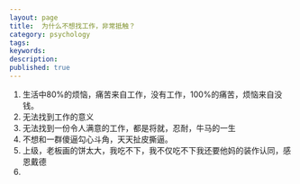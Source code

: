 ```yaml
---
layout: page
title:  为什么不想找工作，非常抵触？
category: psychology
tags:
keywords:
description:
published: true
---
```

1. 生活中80%的烦恼，痛苦来自工作，没有工作，100%的痛苦，烦恼来自没钱。
2. 无法找到工作的意义
3. 无法找到一份令人满意的工作，都是将就，忍耐，牛马的一生
4. 不想和一群傻逼勾心斗角，天天扯皮撕逼。
5. 上级，老板画的饼太大，我吃不下，我不仅吃不下我还要他妈的装作认同，感恩戴德
6. 




















